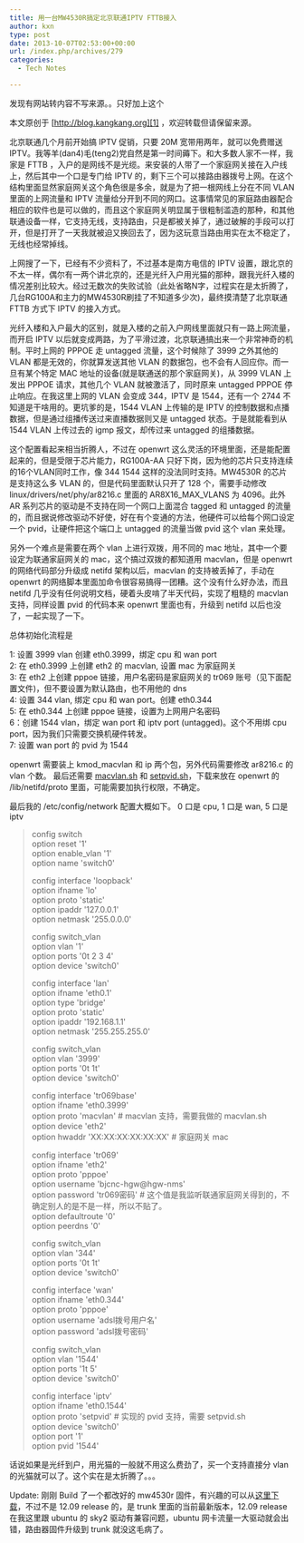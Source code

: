 ```yaml
---
title: 用一台MW4530R搞定北京联通IPTV FTTB接入
author: kxn
type: post
date: 2013-10-07T02:53:00+00:00
url: /index.php/archives/279
categories:
  - Tech Notes

---
```

发现有网站转内容不写来源。。只好加上这个

本文原创于 [http://blog.kangkang.org][1] ，欢迎转载但请保留来源。

北京联通几个月前开始搞 IPTV 促销，只要 20M 宽带用两年，就可以免费赠送 IPTV。我等羊(dan4)毛(teng2)党自然是第一时间薅下。和大多数人家不一样，我家是 FTTB ，入户的是网线不是光缆。来安装的人带了一个家庭网关接在入户线上，然后其中一个口是专门给 IPTV 的，剩下三个可以接路由器拨号上网。在这个结构里面显然家庭网关这个角色很是多余，就是为了把一根网线上分在不同 VLAN 里面的上网流量和 IPTV 流量给分开到不同的网口。这事情常见的家庭路由器配合相应的软件也是可以做的，而且这个家庭网关明显属于很粗制滥造的那种，和其他联通设备一样，它支持无线，支持路由，只是都被关掉了，通过破解的手段可以打开，但是打开了一天我就被迫又换回去了，因为这玩意当路由用实在太不稳定了，无线也经常掉线。

上网搜了一下，已经有不少资料了，不过基本是南方电信的 IPTV 设置，跟北京的不太一样，偶尔有一两个讲北京的，还是光纤入户用光猫的那种，跟我光纤入楼的情况差别比较大。经过无数次的失败试验（此处省略N字，过程实在是太折腾了，几台RG100A和主力的MW4530R刷挂了不知道多少次)，最终摸清楚了北京联通 FTTB 方式下 IPTV 的接入方式。

光纤入楼和入户最大的区别，就是入楼的之前入户网线里面就只有一路上网流量，而开启 IPTV 以后就变成两路，为了平滑过渡，北京联通搞出来一个非常神奇的机制。平时上网的 PPPOE 走 untagged 流量，这个时候除了 3999 之外其他的 VLAN 都是无效的，你就算发送其他 VLAN 的数据包，也不会有人回应你。而一旦有某个特定 MAC 地址的设备(就是联通送的那个家庭网关)，从 3999 VLAN 上发出 PPPOE 请求，其他几个 VLAN 就被激活了，同时原来 untagged PPPOE 停止响应。在我这里上网的 VLAN 会变成 344，IPTV 是 1544，还有一个 2744 不知道是干啥用的。更坑爹的是，1544 VLAN 上传输的是 IPTV 的控制数据和点播数据，但是通过组播传送过来直播数据则又是 untagged 状态。于是就能看到从 1544 VLAN 上传过去的 igmp 报文，却传过来 untagged 的组播数据。

这个配置看起来相当折腾人，不过在 openwrt 这么灵活的环境里面，还是能配置起来的，但是受限于芯片能力，RG100A-AA 只好下岗，因为他的芯片只支持连续的16个VLAN同时工作，像 344 1544 这样的没法同时支持。MW4530R 的芯片是支持这么多 VLAN 的，但是代码里面默认只开了 128 个，需要手动修改 linux/drivers/net/phy/ar8216.c 里面的 AR8X16\_MAX\_VLANS 为 4096。此外 AR 系列芯片的驱动是不支持在同一个网口上面混合 tagged 和 untagged 的流量的，而且据说修改驱动不好使，好在有个变通的方法，他硬件可以给每个网口设定一个 pvid，让硬件把这个端口上 untagged 的流量当做 pvid 这个 vlan 来处理。

另外一个难点是需要在两个 vlan 上进行双拨，用不同的 mac 地址，其中一个要设定为联通家庭网关的 mac，这个搞过双拨的都知道用 macvlan，但是 openwrt 的网络代码部分升级成 netifd 架构以后，macvlan 的支持被丢掉了，手动在 openwrt 的网络脚本里面加命令很容易搞得一团糟。这个没有什么好办法，而且 netifd 几乎没有任何说明文档，硬着头皮啃了半天代码，实现了粗糙的 macvlan 支持，同样设置 pvid 的代码本来 openwrt 里面也有，升级到 netifd 以后也没了，一起实现了一下。

总体初始化流程是

1: 设置 3999 vlan 创建 eth0.3999，绑定 cpu 和 wan port  
2: 在 eth0.3999 上创建 eth2 的 macvlan, 设置 mac 为家庭网关  
3: 在 eth2 上创建 pppoe 链接，用户名密码是家庭网关的 tr069 账号（见下面配置文件)，但不要设置为默认路由，也不用他的 dns  
4: 设置 344 vlan, 绑定 cpu 和 wan port。创建 eth0.344  
5: 在 eth0.344 上创建 pppoe 链接，设置为上网用户名密码  
6：创建 1544 vlan，绑定 wan port 和 iptv port (untagged)。这个不用绑 cpu port，因为我们只需要交换机硬件转发。  
7: 设置 wan port 的 pvid 为 1544

openwrt 需要装上 kmod_macvlan 和 ip 两个包，另外代码需要修改 ar8216.c 的 vlan 个数。 最后还需要 <a href="http://blog.kangkang.org/uploads/macvlan.sh" title="/macvlan.sh" target="_blank">macvlan.sh</a> 和 <a href="http://blog.kangkang.org/uploads/setpvid.sh" title="setpvid.sh" target="_blank">setpvid.sh</a>，下载来放在 openwrt 的 /lib/netifd/proto 里面，可能需要加执行权限，不确定。

最后我的 /etc/config/network 配置大概如下。 0 口是 cpu, 1 口是 wan, 5 口是 iptv

> config switch  
> option reset '1'  
> option enable_vlan '1'  
> option name 'switch0'
> 
> config interface 'loopback'  
> option ifname 'lo'  
> option proto 'static'  
> option ipaddr '127.0.0.1'  
> option netmask '255.0.0.0'
> 
> config switch_vlan  
> option vlan '1'  
> option ports '0t 2 3 4'  
> option device 'switch0'
> 
> config interface 'lan'  
> option ifname 'eth0.1'  
> option type 'bridge'  
> option proto 'static'  
> option ipaddr '192.168.1.1'  
> option netmask '255.255.255.0'
> 
> config switch_vlan  
> option vlan '3999'  
> option ports '0t 1t'  
> option device 'switch0'
> 
> config interface 'tr069base'  
> option ifname 'eth0.3999'  
> option proto 'macvlan' # macvlan 支持，需要我做的 macvlan.sh  
> option device 'eth2'  
> option hwaddr 'XX:XX:XX:XX:XX:XX' # 家庭网关 mac
> 
> config interface 'tr069'  
> option ifname 'eth2'  
> option proto 'pppoe'  
> option username 'bjcnc-hgw@hgw-nms'  
> option password 'tr069密码' # 这个值是我监听联通家庭网关得到的，不确定别人的是不是一样，所以不贴了。  
> option defaultroute '0'  
> option peerdns '0'
> 
> config switch_vlan  
> option vlan '344'  
> option ports '0t 1t'  
> option device 'switch0'
> 
> config interface 'wan'  
> option ifname 'eth0.344'  
> option proto 'pppoe'  
> option username 'adsl拨号用户名'  
> option password 'adsl拨号密码'
> 
> config switch_vlan  
> option vlan '1544'  
> option ports '1t 5'  
> option device 'switch0'
> 
> config interface 'iptv'  
> option ifname 'eth0.1544'  
> option proto 'setpvid' # 实现的 pvid 支持，需要 setpvid.sh  
> option device 'switch0'  
> option port '1'  
> option pvid '1544'

话说如果是光纤到户，用光猫的一般就不用这么费劲了，买一个支持直接分 vlan 的光猫就可以了。这个实在是太折腾了。。。

Update: 刚刚 Build 了一个都改好的 mw4530r 固件，有兴趣的可以从<a href="http://blog.kangkang.org/uploads/openwrt-ar71xx-generic-mw4530r-v1-squashfs-sysupgrade.bin" title="openwrt-ar71xx-generic-mw4530r-v1-squashfs-sysupgrade.bin" target="_blank">这里下载</a>，不过不是 12.09 release 的，是 trunk 里面的当前最新版本，12.09 release 在我这里跟 ubuntu 的 sky2 驱动有兼容问题，ubuntu 网卡流量一大驱动就会出错，路由器固件升级到 trunk 就没这毛病了。

 [1]: http://blog.kangkang.org "http://blog.kangkang.org"